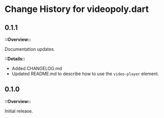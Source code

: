 # Change History for videopoly.dart

## 0.1.1

**::Overview::**

Documentation updates.

**::Details::**

* Added CHANGELOG.md
* Updated README.md to describe how to use the `video-player` element.

## 0.1.0

**::Overview::**

Initial release.
